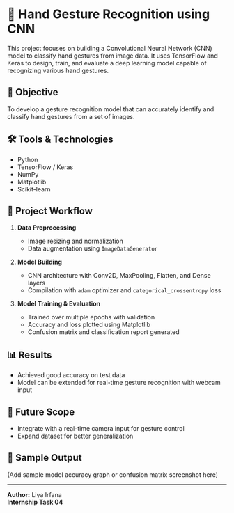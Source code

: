 # 🤚 Hand Gesture Recognition using CNN

This project focuses on building a Convolutional Neural Network (CNN) model to classify hand gestures from image data. It uses TensorFlow and Keras to design, train, and evaluate a deep learning model capable of recognizing various hand gestures.

## 📌 Objective
To develop a gesture recognition model that can accurately identify and classify hand gestures from a set of images.

## 🛠️ Tools & Technologies
- Python
- TensorFlow / Keras
- NumPy
- Matplotlib
- Scikit-learn

## 📁 Project Workflow
1. **Data Preprocessing**  
   - Image resizing and normalization  
   - Data augmentation using `ImageDataGenerator`

2. **Model Building**  
   - CNN architecture with Conv2D, MaxPooling, Flatten, and Dense layers  
   - Compilation with `adam` optimizer and `categorical_crossentropy` loss

3. **Model Training & Evaluation**  
   - Trained over multiple epochs with validation  
   - Accuracy and loss plotted using Matplotlib  
   - Confusion matrix and classification report generated

## 📊 Results
- Achieved good accuracy on test data  
- Model can be extended for real-time gesture recognition with webcam input

## 🚀 Future Scope
- Integrate with a real-time camera input for gesture control  
- Expand dataset for better generalization

## 📸 Sample Output
(Add sample model accuracy graph or confusion matrix screenshot here)

---

**Author:** Liya Irfana  
**Internship Task 04**  

